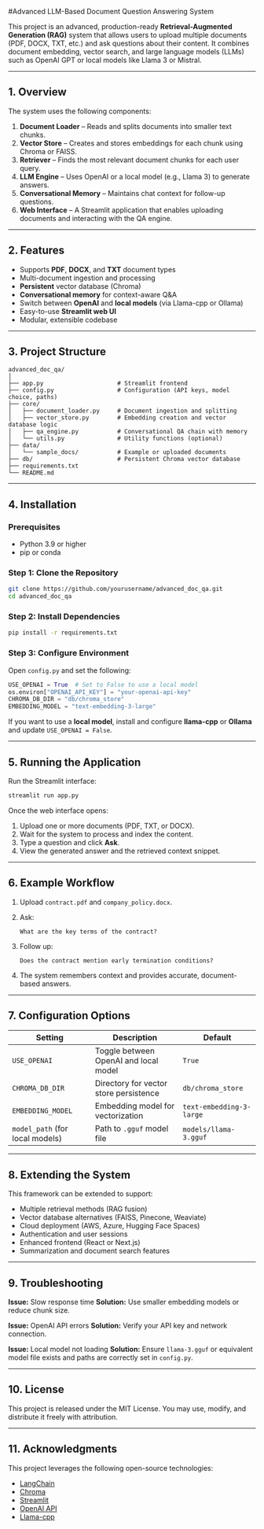 #Advanced LLM-Based Document Question Answering System

This project is an advanced, production-ready **Retrieval-Augmented Generation (RAG)** system that allows users to upload multiple documents (PDF, DOCX, TXT, etc.) and ask questions about their content.
It combines document embedding, vector search, and large language models (LLMs) such as OpenAI GPT or local models like Llama 3 or Mistral.

---

## 1. Overview

The system uses the following components:

1. **Document Loader** – Reads and splits documents into smaller text chunks.
2. **Vector Store** – Creates and stores embeddings for each chunk using Chroma or FAISS.
3. **Retriever** – Finds the most relevant document chunks for each user query.
4. **LLM Engine** – Uses OpenAI or a local model (e.g., Llama 3) to generate answers.
5. **Conversational Memory** – Maintains chat context for follow-up questions.
6. **Web Interface** – A Streamlit application that enables uploading documents and interacting with the QA engine.

---

## 2. Features

* Supports **PDF**, **DOCX**, and **TXT** document types
* Multi-document ingestion and processing
* **Persistent** vector database (Chroma)
* **Conversational memory** for context-aware Q&A
* Switch between **OpenAI** and **local models** (via Llama-cpp or Ollama)
* Easy-to-use **Streamlit web UI**
* Modular, extensible codebase

---

## 3. Project Structure

```
advanced_doc_qa/
│
├── app.py                     # Streamlit frontend
├── config.py                  # Configuration (API keys, model choice, paths)
├── core/
│   ├── document_loader.py     # Document ingestion and splitting
│   ├── vector_store.py        # Embedding creation and vector database logic
│   ├── qa_engine.py           # Conversational QA chain with memory
│   └── utils.py               # Utility functions (optional)
├── data/
│   └── sample_docs/           # Example or uploaded documents
├── db/                        # Persistent Chroma vector database
├── requirements.txt
└── README.md
```

---

## 4. Installation

### Prerequisites

* Python 3.9 or higher
* pip or conda

### Step 1: Clone the Repository

```bash
git clone https://github.com/yourusername/advanced_doc_qa.git
cd advanced_doc_qa
```

### Step 2: Install Dependencies

```bash
pip install -r requirements.txt
```

### Step 3: Configure Environment

Open `config.py` and set the following:

```python
USE_OPENAI = True  # Set to False to use a local model
os.environ["OPENAI_API_KEY"] = "your-openai-api-key"
CHROMA_DB_DIR = "db/chroma_store"
EMBEDDING_MODEL = "text-embedding-3-large"
```

If you want to use a **local model**, install and configure **llama-cpp** or **Ollama** and update `USE_OPENAI = False`.

---

## 5. Running the Application

Run the Streamlit interface:

```bash
streamlit run app.py
```

Once the web interface opens:

1. Upload one or more documents (PDF, TXT, or DOCX).
2. Wait for the system to process and index the content.
3. Type a question and click **Ask**.
4. View the generated answer and the retrieved context snippet.

---

## 6. Example Workflow

1. Upload `contract.pdf` and `company_policy.docx`.
2. Ask:

   ```
   What are the key terms of the contract?
   ```
3. Follow up:

   ```
   Does the contract mention early termination conditions?
   ```
4. The system remembers context and provides accurate, document-based answers.

---

## 7. Configuration Options

| Setting                         | Description                            | Default                  |
| ------------------------------- | -------------------------------------- | ------------------------ |
| `USE_OPENAI`                    | Toggle between OpenAI and local model  | `True`                   |
| `CHROMA_DB_DIR`                 | Directory for vector store persistence | `db/chroma_store`        |
| `EMBEDDING_MODEL`               | Embedding model for vectorization      | `text-embedding-3-large` |
| `model_path` (for local models) | Path to `.gguf` model file             | `models/llama-3.gguf`    |

---

## 8. Extending the System

This framework can be extended to support:

* Multiple retrieval methods (RAG fusion)
* Vector database alternatives (FAISS, Pinecone, Weaviate)
* Cloud deployment (AWS, Azure, Hugging Face Spaces)
* Authentication and user sessions
* Enhanced frontend (React or Next.js)
* Summarization and document search features

---

## 9. Troubleshooting

**Issue:** Slow response time
**Solution:** Use smaller embedding models or reduce chunk size.

**Issue:** OpenAI API errors
**Solution:** Verify your API key and network connection.

**Issue:** Local model not loading
**Solution:** Ensure `llama-3.gguf` or equivalent model file exists and paths are correctly set in `config.py`.

---

## 10. License

This project is released under the MIT License.
You may use, modify, and distribute it freely with attribution.

---

## 11. Acknowledgments

This project leverages the following open-source technologies:

* [LangChain](https://www.langchain.com)
* [Chroma](https://www.trychroma.com)
* [Streamlit](https://streamlit.io)
* [OpenAI API](https://platform.openai.com)
* [Llama-cpp](https://github.com/ggerganov/llama.cpp)

